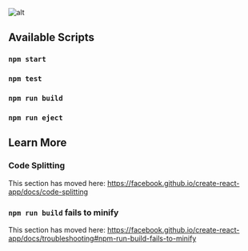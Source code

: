 ![alt](https://imgur.com/Zy8KBIO.jpg)



## Available Scripts

### `npm start`

### `npm test`

### `npm run build`

### `npm run eject`


## Learn More


### Code Splitting

This section has moved here: https://facebook.github.io/create-react-app/docs/code-splitting

### `npm run build` fails to minify

This section has moved here: https://facebook.github.io/create-react-app/docs/troubleshooting#npm-run-build-fails-to-minify
